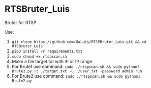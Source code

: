 # RTSBruter_Luis
Bruter for RTSP

Use:

1. ```git clone https://github.com/UaLuis/RTSPBruter_Luis.git && cd RTSBruter_Luis```
2. ```pip3 install -r requirements.txt```
3. ```sudo chmod +x rtspscan.sh```
4. Make a file target.txt with IP or IP range
5. For Brute1 use command: ```sudo ./rtspscan.sh && sudo python3 Brute1.py -t ./target.txt -u ./user.txt -password admin run```
6. For Brute2 use command: ```sudo ./rtspscan.sh && sudo python3 Brute2.py```
